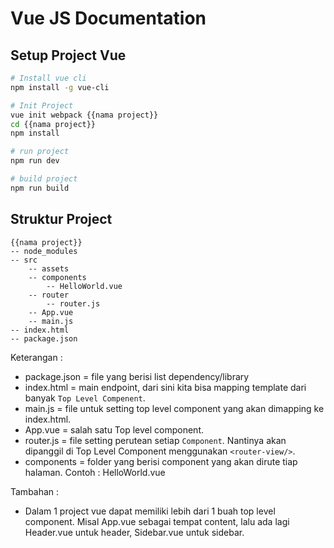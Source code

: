 # Vue JS Documentation

## Setup Project Vue
``` bash
# Install vue cli
npm install -g vue-cli

# Init Project
vue init webpack {{nama project}}
cd {{nama project}}
npm install

# run project
npm run dev

# build project
npm run build
```

## Struktur Project
```
{{nama project}}
-- node_modules
-- src
    -- assets
    -- components
        -- HelloWorld.vue
    -- router
        -- router.js
    -- App.vue
    -- main.js
-- index.html
-- package.json
```
Keterangan : 
- package.json = file yang berisi list dependency/library
- index.html = main endpoint, dari sini kita bisa mapping template dari banyak `Top Level Compenent`. 
- main.js = file untuk setting top level component yang akan dimapping ke index.html.
- App.vue = salah satu Top level component.
- router.js = file setting perutean setiap `Component`. Nantinya akan dipanggil di Top Level Component menggunakan `<router-view/>`.
- components = folder yang berisi component yang akan dirute tiap halaman. Contoh : HelloWorld.vue

Tambahan : 
- Dalam 1 project vue dapat memiliki lebih dari 1 buah top level component. Misal App.vue sebagai tempat content, lalu ada lagi Header.vue untuk header, Sidebar.vue untuk sidebar.
